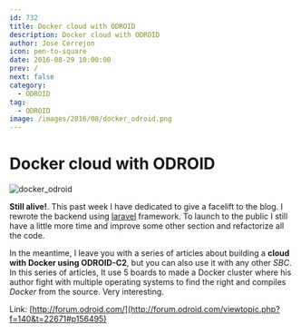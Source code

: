 ```yaml
---
id: 732
title: Docker cloud with ODROID
description: Docker cloud with ODROID
author: Jose Cerrejon
icon: pen-to-square
date: 2016-08-29 10:00:00
prev: /
next: false
category:
  - ODROID
tag:
  - ODROID
image: /images/2016/08/docker_odroid.png
---
```


# Docker cloud with ODROID

![docker_odroid](/images/2016/08/docker_odroid.png)

**Still alive!**. This past week I have dedicated to give a facelift to the blog. I rewrote the backend using [laravel](https://laravel.com/) framework. To launch to the public I still have a little more time and improve some other section and refactorize all the code.

In the meantime, I leave you with a series of articles about building a **cloud with Docker using ODROID-C2**, but you can also use it with any other *SBC*. In this series of articles, It use 5 boards to made a Docker cluster where his author fight with multiple operating systems to find the right and compiles *Docker* from the source. Very interesting.

Link: [http://forum.odroid.com/](http://forum.odroid.com/viewtopic.php?f=140&t=22671#p156495)